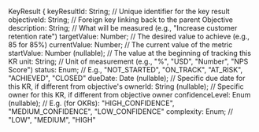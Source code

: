 KeyResult {
  keyResultId: String;             // Unique identifier for the key result
  objectiveId: String;             // Foreign key linking back to the parent Objective
  description: String;             // What will be measured (e.g., "Increase customer retention rate")
  targetValue: Number;             // The desired value to achieve (e.g., 85 for 85%)
  currentValue: Number;            // The current value of the metric
  startValue: Number (nullable);   // The value at the beginning of tracking this KR
  unit: String;                    // Unit of measurement (e.g., "%", "USD", "Number", "NPS Score")
  status: Enum;                    // E.g., "NOT_STARTED", "ON_TRACK", "AT_RISK", "ACHIEVED", "CLOSED"
  dueDate: Date (nullable);        // Specific due date for this KR, if different from objective's
  ownerId: String (nullable);      // Specific owner for this KR, if different from objective owner
  confidenceLevel: Enum (nullable); // E.g. (for OKRs): "HIGH_CONFIDENCE", "MEDIUM_CONFIDENCE", "LOW_CONFIDENCE"
  complexity: Enum;                 // "LOW", "MEDIUM", "HIGH"
